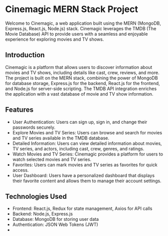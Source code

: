 # Cinemagic MERN Stack Project
Welcome to Cinemagic, a web application built using the MERN (MongoDB, Express.js, React.js, Node.js) stack. Cinemagic leverages the TMDB (The Movie Database) API to provide users with a seamless and enjoyable experience for exploring movies and TV shows.
## Introduction
Cinemagic is a platform that allows users to discover information about movies and TV shows, including details like cast, crew, reviews, and more. The project is built on the MERN stack, combining the power of MongoDB for database storage, Express.js for the backend, React.js for the frontend, and Node.js for server-side scripting. The TMDB API integration enriches the application with a vast database of movie and TV show information.
## Features
*  User Authentication: Users can sign up, sign in, and change their passwords securely.
*  Explore Movies and TV Series: Users can browse and search for movies and TV series available in the TMDB database.
*  Detailed Information: Users can view detailed information about movies, TV series, and actors, including cast, crew, genres, and ratings.
*  Watch Movies and TV Series: Cinemagic provides a platform for users to watch selected movies and TV series.
*  Favorites: Users can mark movies and TV series as favorites for quick access.
*  User Dashboard: Users have a personalized dashboard that displays their favorite content and allows them to manage their account settings.
## Technologies Used
*  Frontend: React.js, Redux for state management, Axios for API calls
*  Backend: Node.js, Express.js
*  Database: MongoDB for storing user data
*  Authentication: JSON Web Tokens (JWT)
*  
